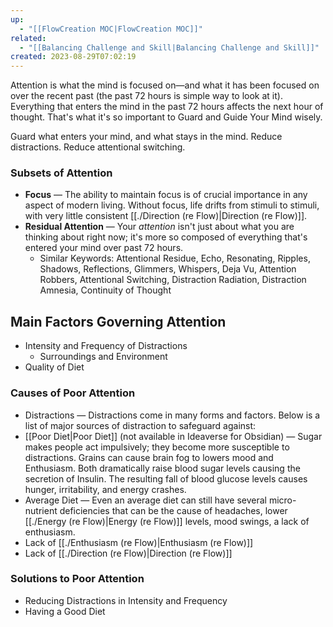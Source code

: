 ```yaml
---
up:
  - "[[FlowCreation MOC|FlowCreation MOC]]"
related:
  - "[[Balancing Challenge and Skill|Balancing Challenge and Skill]]"
created: 2023-08-29T07:02:19
---
```

Attention is what the mind is focused on—and what it has been focused on over the recent past (the past 72 hours is simple way to look at it). Everything that enters the mind in the past 72 hours affects the next hour of thought. That's what it's so important to Guard and Guide Your Mind wisely.

Guard what enters your mind, and what stays in the mind. Reduce distractions. Reduce attentional switching.

### Subsets of Attention
- **Focus** — The ability to maintain focus is of crucial importance in any aspect of modern living. Without focus, life drifts from stimuli to stimuli, with very little consistent [[./Direction (re Flow)|Direction (re Flow)]].
- **Residual Attention** — Your *attention* isn't just about what you are thinking about right now; it's more so composed of everything that's entered your mind over past 72 hours.
	- Similar Keywords: Attentional Residue, Echo, Resonating, Ripples, Shadows, Reflections, Glimmers, Whispers, Deja Vu, Attention Robbers, Attentional Switching, Distraction Radiation, Distraction Amnesia, Continuity of Thought

## Main Factors Governing Attention
- Intensity and Frequency of Distractions
	- Surroundings and Environment
- Quality of Diet

### Causes of Poor Attention
- Distractions — Distractions come in many forms and factors. Below is a list of major sources of distraction to safeguard against:
- [[Poor Diet|Poor Diet]] (not available in Ideaverse for Obsidian) — Sugar makes people act impulsively; they become more susceptible to distractions. Grains can cause brain fog to lowers mood and Enthusiasm. Both dramatically raise blood sugar levels causing the secretion of Insulin. The resulting fall of blood glucose levels causes hunger, irritability, and energy crashes.
- Average Diet — Even an average diet can still have several micro-nutrient deficiencies that can be the cause of headaches, lower [[./Energy (re Flow)|Energy (re Flow)]] levels, mood swings, a lack of enthusiasm.
- Lack of [[./Enthusiasm (re Flow)|Enthusiasm (re Flow)]]
- Lack of [[./Direction (re Flow)|Direction (re Flow)]]

### Solutions to Poor Attention
- Reducing Distractions in Intensity and Frequency
- Having a Good Diet